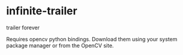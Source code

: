 infinite-trailer
================

trailer forever

Requires opencv python bindings. Download them using your system package manager
or from the OpenCV site.

